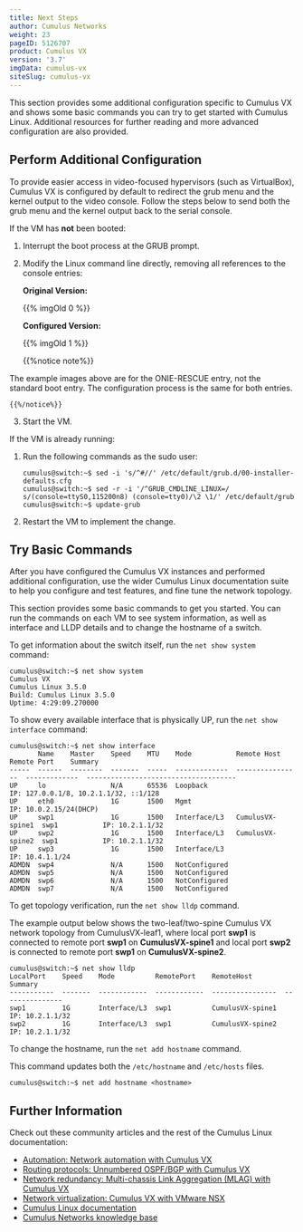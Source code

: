 ```yaml
---
title: Next Steps
author: Cumulus Networks
weight: 23
pageID: 5126707
product: Cumulus VX
version: '3.7'
imgData: cumulus-vx
siteSlug: cumulus-vx
---
```

This section provides some additional configuration specific to Cumulus
VX and shows some basic commands you can try to get started with Cumulus
Linux. Additional resources for further reading and more advanced
configuration are also provided.

## Perform Additional Configuration

To provide easier access in video-focused hypervisors (such as
VirtualBox), Cumulus VX is configured by default to redirect the grub
menu and the kernel output to the video console. Follow the steps below
to send both the grub menu and the kernel output back to the serial
console.

If the VM has **not** been booted:

1.  Interrupt the boot process at the GRUB prompt.

2.  Modify the Linux command line directly, removing all references to
    the console entries:

    **Original Version:**

    {{% imgOld 0 %}}

    **Configured Version:**

    {{% imgOld 1 %}}

    {{%notice note%}}

The example images above are for the ONIE-RESCUE entry, not the
    standard boot entry. The configuration process is the same for both
    entries.

    {{%/notice%}}

3.  Start the VM.

If the VM is already running:

1.  Run the following commands as the sudo user:

        cumulus@switch:~$ sed -i 's/^#//' /etc/default/grub.d/00-installer-defaults.cfg
        cumulus@switch:~$ sed -r -i '/^GRUB_CMDLINE_LINUX=/ s/(console=ttyS0,115200n8) (console=tty0)/\2 \1/' /etc/default/grub
        cumulus@switch:~$ update-grub 

2.  Restart the VM to implement the change.

## Try Basic Commands

After you have configured the Cumulus VX instances and performed
additional configuration, use the wider Cumulus Linux documentation
suite to help you configure and test features, and fine tune the network
topology.

This section provides some basic commands to get you started. You can
run the commands on each VM to see system information, as well as
interface and LLDP details and to change the hostname of a switch.

To get information about the switch itself, run the `net show system`
command:

    cumulus@switch:~$ net show system
    Cumulus VX
    Cumulus Linux 3.5.0
    Build: Cumulus Linux 3.5.0
    Uptime: 4:29:09.270000

To show every available interface that is physically UP, run the `net
show interface` command:

    cumulus@switch:~$ net show interface
           Name    Master    Speed    MTU    Mode           Remote Host       Remote Port    Summary
    -----  ------  --------  -------  -----  -------------  ----------------  -------------  -------------------------------------
    UP     lo                N/A      65536  Loopback                                        IP: 127.0.0.1/8, 10.2.1.1/32, ::1/128
    UP     eth0              1G       1500   Mgmt                                            IP: 10.0.2.15/24(DHCP)
    UP     swp1              1G       1500   Interface/L3   CumulusVX-spine1  swp1           IP: 10.2.1.1/32
    UP     swp2              1G       1500   Interface/L3   CumulusVX-spine2  swp1           IP: 10.2.1.1/32
    UP     swp3              1G       1500   Interface/L3                                    IP: 10.4.1.1/24
    ADMDN  swp4              N/A      1500   NotConfigured
    ADMDN  swp5              N/A      1500   NotConfigured
    ADMDN  swp6              N/A      1500   NotConfigured
    ADMDN  swp7              N/A      1500   NotConfigured 

To get topology verification, run the `net show lldp` command.

The example output below shows the two-leaf/two-spine Cumulus VX network
topology from CumulusVX-leaf1, where local port **swp1** is connected to
remote port **swp1** on **CumulusVX-spine1** and local port **swp2** is
connected to remote port **swp1** on **CumulusVX-spine2**.

    cumulus@switch:~$ net show lldp
    LocalPort    Speed    Mode          RemotePort    RemoteHost        Summary
    -----------  -------  ------------  ------------  ----------------  ---------------
    swp1         1G       Interface/L3  swp1          CumulusVX-spine1  IP: 10.2.1.1/32
    swp2         1G       Interface/L3  swp1          CumulusVX-spine2  IP: 10.2.1.1/32

To change the hostname, run the `net add hostname` command.

This command updates both the `/etc/hostname` and `/etc/hosts` files.

    cumulus@switch:~$ net add hostname <hostname>

## Further Information

Check out these community articles and the rest of the Cumulus Linux
documentation:

  - [Automation: Network automation with Cumulus VX](https://forums.cumulusnetworks.com/cumulus-vx-230884/testing-network-automation-with-cumulus-vx-6727777)
  - [Routing protocols: Unnumbered OSPF/BGP with Cumulus VX](https://forums.cumulusnetworks.com/cumulus-vx-230884/unnumbered-ospf-bgp-configuration-on-vmware-esxi-with-cumulus-vx-6728629)
  - [Network redundancy: Multi-chassis Link Aggregation (MLAG) with Cumulus VX](https://forums.cumulusnetworks.com/cumulus-vx-230884/spinning-up-a-virtual-mlag-environment-6722798)
  - [Network virtualization: Cumulus VX with VMware NSX](https://forums.cumulusnetworks.com/cumulus-vx-230884/integrating-cumulus-vx-with-vmware-nsx-using-vmware-esxi-6732766)
  - [Cumulus Linux documentation](/cumulus-linux)
  - [Cumulus Networks knowledge base](https://support.cumulusnetworks.com/hc/en-us/)
